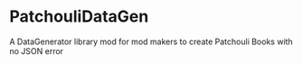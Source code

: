 # PatchouliDataGen
A DataGenerator library mod for mod makers to create Patchouli Books with no JSON error
